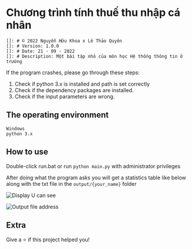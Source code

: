 # Chương trình tính thuế thu nhập cá nhân
```
[]: # © 2022 Nguyễn Hữu Khoa x Lê Thảo Quyên
[]: # Version: 1.0.0
[]: # Date: 21 - 09 - 2022
[]: # Description: Một bài tập nhỏ của môn học Hệ thống thông tin ở trường
```
If the program crashes, please go through these steps:
1. Check if python 3.x is installed and path is set correctly  
2. Check if the dependency packages are installed.  
3. Check if the input parameters are wrong.  


## The operating environment

```
Windows
python 3.x
```

## How to use

Double-click run.bat or run `python main.py` with administrator privileges

After doing what the program asks you will get a statistics table like below along with the txt file in the ```output/{your_name}``` folder

![Display U can see](https://img.upanh.tv/2022/09/21/image44af2b60639a8118.png "Display you can see after all")


![](https://img.upanh.tv/2022/09/21/image3a1dceed65d66f85.png "Output file address")

## Extra
Give a ⭐️ if this project helped you!

